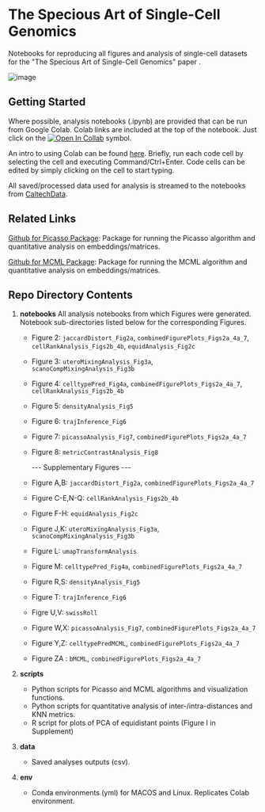 # The Specious Art of Single-Cell Genomics

Notebooks for reproducing all figures and analysis of single-cell datasets for the "The Specious Art of Single-Cell Genomics" paper .

![image](https://github.com/pachterlab/CP_2023/assets/17519396/07816fb2-fffd-47ae-8776-2077e1d7fa06)

## Getting Started

Where possible, analysis notebooks (.ipynb) are provided that can be run from Google Colab. Colab links are included at the top of the notebook. Just click on the [![Open In Collab](https://colab.research.google.com/assets/colab-badge.svg)](https://colab.research.google.com) symbol.

An intro to using Colab can be found [here](https://colab.research.google.com). Briefly, run each code cell by selecting the cell and executing Command/Ctrl+Enter. Code cells can be edited by simply clicking on the cell to start typing.

All saved/processed data used for analysis is streamed to the notebooks from [CaltechData](https://data.caltech.edu/search?page=1&size=25&ln=en&q=specious&cal_author_name=Chari,%20Tara).

## Related Links

[Github for Picasso Package](https://github.com/pachterlab/picasso): Package for running the Picasso algorithm and quantitative analysis on embeddings/matrices.

[Github for MCML Package](https://github.com/pachterlab/MCML): Package for running the MCML algorithm and quantitative analysis on embeddings/matrices.


## Repo Directory Contents

1) **notebooks**
  All analysis notebooks from which Figures were generated.
  Notebook sub-directories listed below for the corresponding Figures.
  
    * Figure 2: `jaccardDistort_Fig2a`, `combinedFigurePlots_Figs2a_4a_7`, `cellRankAnalysis_Figs2b_4b`, `equidAnalysis_Fig2c`
    * Figure 3: `uteroMixingAnalysis_Fig3a`, `scanoCompMixingAnalysis_Fig3b`
    * Figure 4: `celltypePred_Fig4a`, `combinedFigurePlots_Figs2a_4a_7`, `cellRankAnalysis_Figs2b_4b`
    * Figure 5: `densityAnalysis_Fig5`
    * Figure 6: `trajInference_Fig6`
    * Figure 7: `picassoAnalysis_Fig7`, `combinedFigurePlots_Figs2a_4a_7`
    * Figure 8: `metricContrastAnalysis_Fig8`
      
  
      --- Supplementary Figures ---
    * Figure A,B: `jaccardDistort_Fig2a`, `combinedFigurePlots_Figs2a_4a_7`
    * Figure C-E,N-Q: `cellRankAnalysis_Figs2b_4b`
    * Figure F-H: `equidAnalysis_Fig2c`
    * Figure J,K: `uteroMixingAnalysis_Fig3a`, `scanoCompMixingAnalysis_Fig3b`
    * Figure L: `umapTransformAnalysis`
    * Figure M: `celltypePred_Fig4a`, `combinedFigurePlots_Figs2a_4a_7`
    * Figure R,S: `densityAnalysis_Fig5`
    * Figure T: `trajInference_Fig6`
    * Figre U,V: `swissRoll`
    * Figure W,X: `picassoAnalysis_Fig7`, `combinedFigurePlots_Figs2a_4a_7`
    * Figure Y,Z: `celltypePredMCML`, `combinedFigurePlots_Figs2a_4a_7`
    * Figure ZA : `bMCML`, `combinedFigurePlots_Figs2a_4a_7`



3) **scripts** 
    * Python scripts for Picasso and MCML algorithms and visualization functions.
    * Python scripts for quantitative analysis of inter-/intra-distances and KNN metrics.
    * R script for plots of PCA of equidistant points (Figure I in Supplement)

3) **data**
    * Saved analyses outputs (csv).

4) **env**
    * Conda environments (yml) for MACOS and Linux. Replicates Colab environment.



